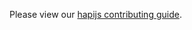 Please view our [hapijs contributing guide](https://github.com/hapijs/hapi/blob/master/CONTRIBUTING.md).
